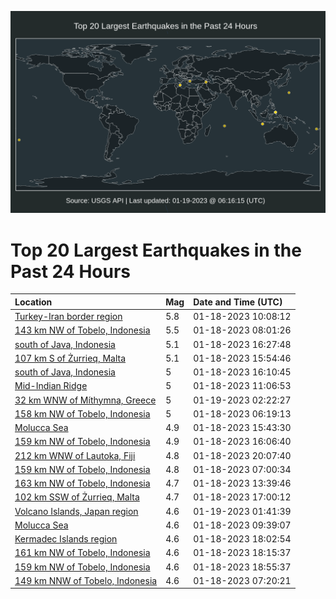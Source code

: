 ![Map](./map.png)

# Top 20 Largest Earthquakes in the Past 24 Hours

| Location | Mag | Date and Time (UTC) |
|:---|:---|:---|
| [Turkey-Iran border region](https://earthquake.usgs.gov/earthquakes/eventpage/us7000j56z) | 5.8 | 01-18-2023 10:08:12 |
| [143 km NW of Tobelo, Indonesia](https://earthquake.usgs.gov/earthquakes/eventpage/us7000j56g) | 5.5 | 01-18-2023 08:01:26 |
| [south of Java, Indonesia](https://earthquake.usgs.gov/earthquakes/eventpage/us7000j59q) | 5.1 | 01-18-2023 16:27:48 |
| [107 km S of Żurrieq, Malta](https://earthquake.usgs.gov/earthquakes/eventpage/us7000j59j) | 5.1 | 01-18-2023 15:54:46 |
| [south of Java, Indonesia](https://earthquake.usgs.gov/earthquakes/eventpage/us7000j59m) | 5 | 01-18-2023 16:10:45 |
| [Mid-Indian Ridge](https://earthquake.usgs.gov/earthquakes/eventpage/us7000j579) | 5 | 01-18-2023 11:06:53 |
| [32 km WNW of Míthymna, Greece](https://earthquake.usgs.gov/earthquakes/eventpage/us7000j5e7) | 5 | 01-19-2023 02:22:27 |
| [158 km NW of Tobelo, Indonesia](https://earthquake.usgs.gov/earthquakes/eventpage/us7000j5dp) | 5 | 01-18-2023 06:19:13 |
| [Molucca Sea](https://earthquake.usgs.gov/earthquakes/eventpage/us7000j59h) | 4.9 | 01-18-2023 15:43:30 |
| [159 km NW of Tobelo, Indonesia](https://earthquake.usgs.gov/earthquakes/eventpage/us7000j59l) | 4.9 | 01-18-2023 16:06:40 |
| [212 km WNW of Lautoka, Fiji](https://earthquake.usgs.gov/earthquakes/eventpage/us7000j5bm) | 4.8 | 01-18-2023 20:07:40 |
| [159 km NW of Tobelo, Indonesia](https://earthquake.usgs.gov/earthquakes/eventpage/us7000j566) | 4.8 | 01-18-2023 07:00:34 |
| [163 km NW of Tobelo, Indonesia](https://earthquake.usgs.gov/earthquakes/eventpage/us7000j57i) | 4.7 | 01-18-2023 13:39:46 |
| [102 km SSW of Żurrieq, Malta](https://earthquake.usgs.gov/earthquakes/eventpage/us7000j59w) | 4.7 | 01-18-2023 17:00:12 |
| [Volcano Islands, Japan region](https://earthquake.usgs.gov/earthquakes/eventpage/us7000j5e6) | 4.6 | 01-19-2023 01:41:39 |
| [Molucca Sea](https://earthquake.usgs.gov/earthquakes/eventpage/us7000j56y) | 4.6 | 01-18-2023 09:39:07 |
| [Kermadec Islands region](https://earthquake.usgs.gov/earthquakes/eventpage/us7000j5ah) | 4.6 | 01-18-2023 18:02:54 |
| [161 km NW of Tobelo, Indonesia](https://earthquake.usgs.gov/earthquakes/eventpage/us7000j5ak) | 4.6 | 01-18-2023 18:15:37 |
| [159 km NW of Tobelo, Indonesia](https://earthquake.usgs.gov/earthquakes/eventpage/us7000j5aw) | 4.6 | 01-18-2023 18:55:37 |
| [149 km NNW of Tobelo, Indonesia](https://earthquake.usgs.gov/earthquakes/eventpage/us7000j56f) | 4.6 | 01-18-2023 07:20:21 |
